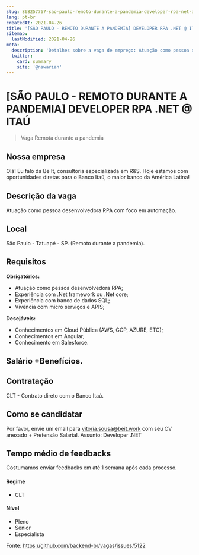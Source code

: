 ```yaml
---
slug: 868257767-sao-paulo-remoto-durante-a-pandemia-developer-rpa-net-at-itau
lang: pt-br
createdAt: 2021-04-26
title: '[SÃO PAULO - REMOTO DURANTE A PANDEMIA] DEVELOPER RPA .NET @ ITAÚ - Vaga de Emprego'
sitemap:
  lastModified: 2021-04-26
meta:
  description: 'Detalhes sobre a vaga de emprego: Atuação como pessoa desenvolvedora RPA com foco em automação.'
  twitter:
    card: summary
    site: '@nawarian'
---
```


# [SÃO PAULO - REMOTO DURANTE A PANDEMIA] DEVELOPER RPA .NET @ ITAÚ

<!--
==================================================
Caso a vaga for remoto durante a pandemia informar no texto "Remoto durante o covid"
==================================================
-->
<!-- 
==================================================
POR FAVOR, SÓ POSTE SE A VAGA FOR PARA BACK-END!

Não faça distinção de gênero no título da vaga.

Use: "Back-End Developer" ao invés de 
"Desenvolvedor Back-End" \o/

Exemplo: `[SÃO PAULO - REMOTO DURANTE A PANDEMIA] DEVELOPER RPA .NET @ ITAÚ`
==================================================
-->
<!--
==================================================
Caso a vaga for remoto durante a pandemia deixar a linha abaixo
==================================================
-->
> Vaga Remota durante a pandemia

## Nossa empresa

Olá! Eu falo da Be It, consultoria  especializada em R&S. Hoje estamos com oportunidades diretas para o Banco Itaú, o maior banco da América Latina! 

## Descrição da vaga

Atuação como pessoa desenvolvedora RPA  com foco em automação.


## Local

São Paulo - Tatuapé - SP. (Remoto durante a pandemia). 

## Requisitos

**Obrigatórios:**
- Atuação como pessoa desenvolvedora RPA;
- Experiência com .Net framework ou .Net core;
- Experiência com banco de dados SQL;
- Vivência com micro serviços e APIS;

**Desejáveis:**
- Conhecimentos em Cloud Pública (AWS, GCP, AZURE, ETC);
- Conhecimentos em Angular;
- Conhecimento em Salesforce.

## Salário +Benefícios.

## Contratação

CLT - Contrato direto com o Banco Itaú.

## Como se candidatar

Por favor, envie um email para vitoria.sousa@beit.work com seu CV anexado + Pretensão Salarial. Assunto: Developer .NET 

## Tempo médio de feedbacks

Costumamos enviar feedbacks em até 1 semana após cada processo.

#### Regime
- CLT

#### Nível

- Pleno
- Sênior
- Especialista




Fonte: https://github.com/backend-br/vagas/issues/5122